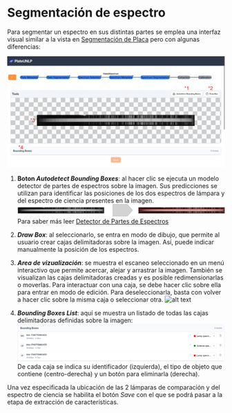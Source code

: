 # Segmentación de espectro

Para segmentar un espectro en sus distintas partes se emplea una interfaz visual similar a la vista en [Segmentación de Placa](#segmentación-de-placa-identificación-de-espectros) pero con algunas diferencias:

![alt text](./SpectrumSegmentation.png)

1. **Boton _Autodetect Bounding Boxes_**: al hacer clic se ejecuta un modelo detector de partes de espectros sobre la imagen. Sus predicciones se utilizan para identificar las posiciones de los dos espectros de lámpara y del espectro de ciencia presentes en la imagen.
![alt text](./spectrumSegmentationinfer.png)
Para saber más leer [Detector de Partes de Espectros](../spectrum-part-detector/index.md)

1. **_Draw Box_**: al seleccionarlo, se entra en modo de dibujo, que permite al usuario crear cajas delimitadoras sobre la imagen. Así, puede indicar manualmente la posición de los espectros.

2. **_Area de vizualización_**: se muestra el escaneo seleccionado en un menú interactivo que permite acercar, alejar y arrastrar la imagen. También se visualizan las cajas delimitadoras creadas y es posible redimensionarlas o moverlas. Para interactuar con una caja, se debe hacer clic sobre ella para entrar en modo de edición. Para deseleccionarla, basta con volver a hacer clic sobre la misma caja o seleccionar otra.
![alt text](./spectrumSegmentationBBEdit.gif)

1. **_Bounding Boxes List_**: aquí se muestra un listado de todas las cajas delimitadoras definidas sobre la imagen:
![alt text](./bbList.png)
De cada caja se indica su identificador (izquierda), el tipo de objeto que contiene (centro-derecha) y un botón para eliminarla (derecha).

Una vez especificada la ubicación de las 2 lámparas de comparación y del espectro de ciencia se habilita el botón _Save_ con el que se podrá pasar a la etapa de extracción de características.